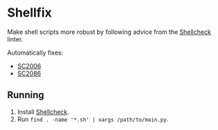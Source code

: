# Shellfix

Make shell scripts more robust by following advice from the
[Shellcheck](https://github.com/koalaman/shellcheck) linter.

Automatically fixes:

- [SC2006](https://github.com/koalaman/shellcheck/wiki/SC2006)
- [SC2086](https://github.com/koalaman/shellcheck/wiki/SC2086)

## Running

1. Install [Shellcheck](https://github.com/koalaman/shellcheck#installing).
1. Run `find . -name '*.sh' | xargs /path/to/main.py`.
